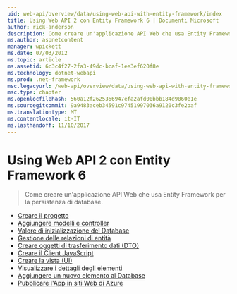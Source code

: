 ```yaml
---
uid: web-api/overview/data/using-web-api-with-entity-framework/index
title: Using Web API 2 con Entity Framework 6 | Documenti Microsoft
author: rick-anderson
description: Come creare un'applicazione API Web che usa Entity Framework per la persistenza di database.
ms.author: aspnetcontent
manager: wpickett
ms.date: 07/03/2012
ms.topic: article
ms.assetid: 6c3c4f27-2fa3-49dc-bcaf-1ee3ef620f8e
ms.technology: dotnet-webapi
ms.prod: .net-framework
msc.legacyurl: /web-api/overview/data/using-web-api-with-entity-framework
msc.type: chapter
ms.openlocfilehash: 560a12f2625366947efa2afd00bbb184d9060e1e
ms.sourcegitcommit: 9a9483aceb34591c97451997036a9120c3fe2baf
ms.translationtype: MT
ms.contentlocale: it-IT
ms.lasthandoff: 11/10/2017
---
```

<a name="using-web-api-2-with-entity-framework-6"></a>Using Web API 2 con Entity Framework 6
====================
> Come creare un'applicazione API Web che usa Entity Framework per la persistenza di database.


- [Creare il progetto](part-1.md)
- [Aggiungere modelli e controller](part-2.md)
- [Valore di inizializzazione del Database](part-3.md)
- [Gestione delle relazioni di entità](part-4.md)
- [Creare oggetti di trasferimento dati (DTO)](part-5.md)
- [Creare il Client JavaScript](part-6.md)
- [Creare la vista (UI)](part-7.md)
- [Visualizzare i dettagli degli elementi](part-8.md)
- [Aggiungere un nuovo elemento al Database](part-9.md)
- [Pubblicare l'App in siti Web di Azure](part-10.md)

